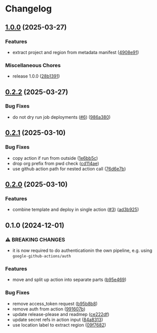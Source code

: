 # Changelog

## [1.0.0](https://github.com/helmless/google-cloudrun-action/compare/v0.2.2...v1.0.0) (2025-03-27)


### Features

* extract project and region from metadata manifest ([4908e91](https://github.com/helmless/google-cloudrun-action/commit/4908e91c1ca100082b1a6b659cbfa5499aa73a70))


### Miscellaneous Chores

* release 1.0.0 ([28b1391](https://github.com/helmless/google-cloudrun-action/commit/28b1391d71c0548d34d919dc09568bba54738f46))

## [0.2.2](https://github.com/helmless/google-cloudrun-action/compare/v0.2.1...v0.2.2) (2025-03-27)


### Bug Fixes

* do not dry run job deployments ([#6](https://github.com/helmless/google-cloudrun-action/issues/6)) ([986a380](https://github.com/helmless/google-cloudrun-action/commit/986a380cd8824c9ec84bb8f72af370ce633d3f37))

## [0.2.1](https://github.com/helmless/google-cloudrun-action/compare/v0.2.0...v0.2.1) (2025-03-10)


### Bug Fixes

* copy action if run from outside ([1e6bb5c](https://github.com/helmless/google-cloudrun-action/commit/1e6bb5ceb7b4c8f05c2da5884b283076b9df30dd))
* drop org prefix from pwd check ([cd114ae](https://github.com/helmless/google-cloudrun-action/commit/cd114ae3854163ee584191ea707da6bf01ea927d))
* use github action path for nested action call ([76d6e7b](https://github.com/helmless/google-cloudrun-action/commit/76d6e7b3e97b421fbdc01d44afeebeb39cfa61f6))

## [0.2.0](https://github.com/helmless/google-cloudrun-deploy-action/compare/v0.1.0...v0.2.0) (2025-03-10)


### Features

* combine template and deploy in single action ([#3](https://github.com/helmless/google-cloudrun-deploy-action/issues/3)) ([ad3b925](https://github.com/helmless/google-cloudrun-deploy-action/commit/ad3b9253a572be7dfb3fcf150379de2b0ccd43f9))

## 0.1.0 (2024-12-01)


### ⚠ BREAKING CHANGES

* it is now required to do authenticationin the own pipeline, e.g. using `google-github-actions/auth`

### Features

* move and split up action into separate parts ([b95e469](https://github.com/helmless/google-cloudrun-deploy-action/commit/b95e46965172b9cba54b5ac5d41ae5ae2ae9f8f2))


### Bug Fixes

* remove access_token request ([b95b8b8](https://github.com/helmless/google-cloudrun-deploy-action/commit/b95b8b862925a605d0fece61421d53be65fef356))
* remove auth from action ([991607b](https://github.com/helmless/google-cloudrun-deploy-action/commit/991607b8e579603ff220a63ff49a1421d493b263))
* update release-please and readmep ([ce222df](https://github.com/helmless/google-cloudrun-deploy-action/commit/ce222dffcdb84b57adb383edb647cc82a8246893))
* update secret refs in action input ([84a8313](https://github.com/helmless/google-cloudrun-deploy-action/commit/84a831353ca031423c8be47e488732ee64ce17c3))
* use location label to extract region ([09f7682](https://github.com/helmless/google-cloudrun-deploy-action/commit/09f76822d63ec812a1833f7537c39cff20755a82))
